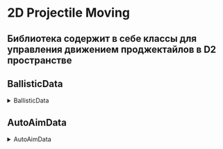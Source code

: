 # 2D Projectile Moving

## Библиотека содержит в себе классы для управления движением проджектайлов в D2 пространстве

## BallisticData
<details>
<summary>BallisticData</summary>

### Изменяет Позицию и размер эмулируя полёт гранаты, с помощью AnimationCurve

### Демо:

![img.gif](img3.gif)

### Пример:

```csharp
using System;
using Ballistic;
using UnityEngine;

public class BallisticExample : MonoBehaviour
{
    [SerializeField] private BallisticData ballistic;
    [SerializeField] private Transform transform;

    private void Start()
    {
        ballistic.Init();
    }

    private void FixedUpdate()
    {
        Vector3 pos = transform.localPosition;
        Vector3 scale = transform.localScale;

        BallisticData.UpdatePosition(ballistic, Time.fixedDeltaTime, ref pos, ref scale);

        transform.localPosition = pos;
        transform.localScale = scale;
    }
}
```

### Кривая должны выглядить примерно так:
![img.png](img.png)
### Параметры должны выглядить примерно так:
![img.png](img2.png)

</details>

## AutoAimData
<details>
<summary>AutoAimData</summary>

### Изменяет позицию и поворот для автонаведения на таргет, если проджектайл находится в близи таргета.

### Пример:
```csharp
private void FixedUpdate()
{
    Vector2 newPos = obj.transform.position;
    Quaternion newRotation = obj.transform.rotation;
    
    AutoAimData.Update(autoAimData, Time.fixedDeltaTime, ref newPos, ref newRotation);

    obj.transform.position = newPos;
    obj.transform.rotation = newRotation;
}
```

</details>